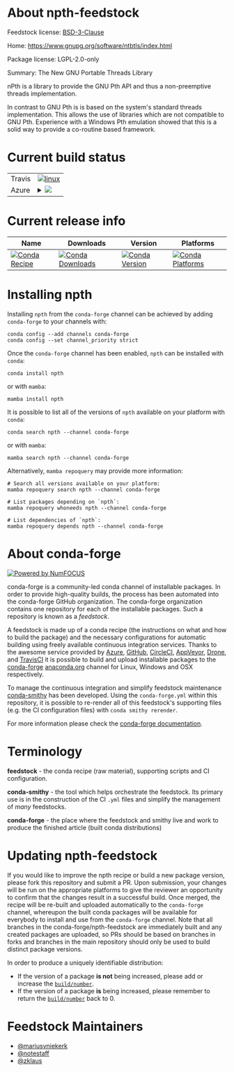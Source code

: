About npth-feedstock
====================

Feedstock license: [BSD-3-Clause](https://github.com/conda-forge/npth-feedstock/blob/main/LICENSE.txt)

Home: https://www.gnupg.org/software/ntbtls/index.html

Package license: LGPL-2.0-only

Summary: The New GNU Portable Threads Library

nPth is a library to provide the GNU Pth API and thus a non-preemptive
threads implementation.

In contrast to GNU Pth is is based on the system's standard threads implementation.
This allows the use of libraries which are not compatible to GNU Pth. Experience
with a Windows Pth emulation showed that this is a solid way to provide a co-routine
based framework.


Current build status
====================


<table><tr>
    <td>Travis</td>
    <td>
      <a href="https://app.travis-ci.com/conda-forge/npth-feedstock">
        <img alt="linux" src="https://img.shields.io/travis/com/conda-forge/npth-feedstock/main.svg?label=Linux">
      </a>
    </td>
  </tr>
    
  <tr>
    <td>Azure</td>
    <td>
      <details>
        <summary>
          <a href="https://dev.azure.com/conda-forge/feedstock-builds/_build/latest?definitionId=695&branchName=main">
            <img src="https://dev.azure.com/conda-forge/feedstock-builds/_apis/build/status/npth-feedstock?branchName=main">
          </a>
        </summary>
        <table>
          <thead><tr><th>Variant</th><th>Status</th></tr></thead>
          <tbody><tr>
              <td>linux_64</td>
              <td>
                <a href="https://dev.azure.com/conda-forge/feedstock-builds/_build/latest?definitionId=695&branchName=main">
                  <img src="https://dev.azure.com/conda-forge/feedstock-builds/_apis/build/status/npth-feedstock?branchName=main&jobName=linux&configuration=linux%20linux_64_" alt="variant">
                </a>
              </td>
            </tr><tr>
              <td>linux_aarch64</td>
              <td>
                <a href="https://dev.azure.com/conda-forge/feedstock-builds/_build/latest?definitionId=695&branchName=main">
                  <img src="https://dev.azure.com/conda-forge/feedstock-builds/_apis/build/status/npth-feedstock?branchName=main&jobName=linux&configuration=linux%20linux_aarch64_" alt="variant">
                </a>
              </td>
            </tr><tr>
              <td>linux_ppc64le</td>
              <td>
                <a href="https://dev.azure.com/conda-forge/feedstock-builds/_build/latest?definitionId=695&branchName=main">
                  <img src="https://dev.azure.com/conda-forge/feedstock-builds/_apis/build/status/npth-feedstock?branchName=main&jobName=linux&configuration=linux%20linux_ppc64le_" alt="variant">
                </a>
              </td>
            </tr><tr>
              <td>osx_64</td>
              <td>
                <a href="https://dev.azure.com/conda-forge/feedstock-builds/_build/latest?definitionId=695&branchName=main">
                  <img src="https://dev.azure.com/conda-forge/feedstock-builds/_apis/build/status/npth-feedstock?branchName=main&jobName=osx&configuration=osx%20osx_64_" alt="variant">
                </a>
              </td>
            </tr><tr>
              <td>osx_arm64</td>
              <td>
                <a href="https://dev.azure.com/conda-forge/feedstock-builds/_build/latest?definitionId=695&branchName=main">
                  <img src="https://dev.azure.com/conda-forge/feedstock-builds/_apis/build/status/npth-feedstock?branchName=main&jobName=osx&configuration=osx%20osx_arm64_" alt="variant">
                </a>
              </td>
            </tr>
          </tbody>
        </table>
      </details>
    </td>
  </tr>
</table>

Current release info
====================

| Name | Downloads | Version | Platforms |
| --- | --- | --- | --- |
| [![Conda Recipe](https://img.shields.io/badge/recipe-npth-green.svg)](https://anaconda.org/conda-forge/npth) | [![Conda Downloads](https://img.shields.io/conda/dn/conda-forge/npth.svg)](https://anaconda.org/conda-forge/npth) | [![Conda Version](https://img.shields.io/conda/vn/conda-forge/npth.svg)](https://anaconda.org/conda-forge/npth) | [![Conda Platforms](https://img.shields.io/conda/pn/conda-forge/npth.svg)](https://anaconda.org/conda-forge/npth) |

Installing npth
===============

Installing `npth` from the `conda-forge` channel can be achieved by adding `conda-forge` to your channels with:

```
conda config --add channels conda-forge
conda config --set channel_priority strict
```

Once the `conda-forge` channel has been enabled, `npth` can be installed with `conda`:

```
conda install npth
```

or with `mamba`:

```
mamba install npth
```

It is possible to list all of the versions of `npth` available on your platform with `conda`:

```
conda search npth --channel conda-forge
```

or with `mamba`:

```
mamba search npth --channel conda-forge
```

Alternatively, `mamba repoquery` may provide more information:

```
# Search all versions available on your platform:
mamba repoquery search npth --channel conda-forge

# List packages depending on `npth`:
mamba repoquery whoneeds npth --channel conda-forge

# List dependencies of `npth`:
mamba repoquery depends npth --channel conda-forge
```


About conda-forge
=================

[![Powered by
NumFOCUS](https://img.shields.io/badge/powered%20by-NumFOCUS-orange.svg?style=flat&colorA=E1523D&colorB=007D8A)](https://numfocus.org)

conda-forge is a community-led conda channel of installable packages.
In order to provide high-quality builds, the process has been automated into the
conda-forge GitHub organization. The conda-forge organization contains one repository
for each of the installable packages. Such a repository is known as a *feedstock*.

A feedstock is made up of a conda recipe (the instructions on what and how to build
the package) and the necessary configurations for automatic building using freely
available continuous integration services. Thanks to the awesome service provided by
[Azure](https://azure.microsoft.com/en-us/services/devops/), [GitHub](https://github.com/),
[CircleCI](https://circleci.com/), [AppVeyor](https://www.appveyor.com/),
[Drone](https://cloud.drone.io/welcome), and [TravisCI](https://travis-ci.com/)
it is possible to build and upload installable packages to the
[conda-forge](https://anaconda.org/conda-forge) [anaconda.org](https://anaconda.org/)
channel for Linux, Windows and OSX respectively.

To manage the continuous integration and simplify feedstock maintenance
[conda-smithy](https://github.com/conda-forge/conda-smithy) has been developed.
Using the ``conda-forge.yml`` within this repository, it is possible to re-render all of
this feedstock's supporting files (e.g. the CI configuration files) with ``conda smithy rerender``.

For more information please check the [conda-forge documentation](https://conda-forge.org/docs/).

Terminology
===========

**feedstock** - the conda recipe (raw material), supporting scripts and CI configuration.

**conda-smithy** - the tool which helps orchestrate the feedstock.
                   Its primary use is in the construction of the CI ``.yml`` files
                   and simplify the management of *many* feedstocks.

**conda-forge** - the place where the feedstock and smithy live and work to
                  produce the finished article (built conda distributions)


Updating npth-feedstock
=======================

If you would like to improve the npth recipe or build a new
package version, please fork this repository and submit a PR. Upon submission,
your changes will be run on the appropriate platforms to give the reviewer an
opportunity to confirm that the changes result in a successful build. Once
merged, the recipe will be re-built and uploaded automatically to the
`conda-forge` channel, whereupon the built conda packages will be available for
everybody to install and use from the `conda-forge` channel.
Note that all branches in the conda-forge/npth-feedstock are
immediately built and any created packages are uploaded, so PRs should be based
on branches in forks and branches in the main repository should only be used to
build distinct package versions.

In order to produce a uniquely identifiable distribution:
 * If the version of a package **is not** being increased, please add or increase
   the [``build/number``](https://docs.conda.io/projects/conda-build/en/latest/resources/define-metadata.html#build-number-and-string).
 * If the version of a package **is** being increased, please remember to return
   the [``build/number``](https://docs.conda.io/projects/conda-build/en/latest/resources/define-metadata.html#build-number-and-string)
   back to 0.

Feedstock Maintainers
=====================

* [@mariusvniekerk](https://github.com/mariusvniekerk/)
* [@notestaff](https://github.com/notestaff/)
* [@zklaus](https://github.com/zklaus/)

